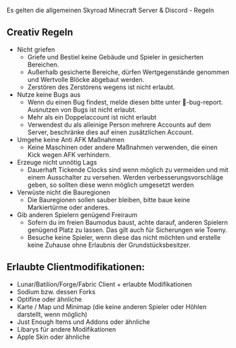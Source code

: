 Es gelten die allgemeinen Skyroad Minecraft Server & Discord - Regeln
## Creativ Regeln
- Nicht griefen
     - Griefe und Bestiel keine Gebäude und Spieler in gesicherten Bereichen. 
     - Außerhalb gesicherte Bereiche, dürfen Wertgegenstände genommen und Wertvolle Blöcke abgebaut werden. 
     - Zerstören des Zerstörens wegens ist nicht erlaubt.
- Nutze keine Bugs aus
     - Wenn du einen Bug findest, melde diesen bitte unter 🐞-bug-report. Ausnutzen von Bugs ist nicht erlaubt. 
     - Mehr als ein Doppelaccount ist nicht erlaubt
     - Verwendest du als alleinige Person mehrere Accounts auf dem Server, beschränke dies auf einen zusätzlichen Account.
- Umgehe keine Anti AFK Maßnahmen
     - Keine Maschinen oder andere Maßnahmen verwenden, die einen Kick wegen AFK verhindern.
- Erzeuge nicht unnötig Lags
     - Dauerhaft Tickende Clocks sind wenn möglich zu vermeiden und mit einem Ausschalter zu versehen. Werden verbesserungsvorschläge geben, so sollten diese wenn möglich umgesetzt werden
- Verwüste nicht die Bauregionen
     - Die Bauregionen sollen sauber bleiben, bitte baue keine Markiertürme oder anderes. 
- Gib anderen Spielern genügend Freiraum
     - Sofern du im freien Baumodus baust, achte darauf, anderen Spielern genügend Platz zu lassen. Das gilt auch für Sicherungen wie Towny.
     - Besuche keine Spieler, wenn diese das nicht möchten und erstelle keine Zuhause ohne Erlaubnis der Grundstücksbesitzer. 

## Erlaubte Clientmodifikationen:
- Lunar/Batilion/Forge/Fabric Client + erlaubte Modifikationen
- Sodium bzw. dessen Forks
- Optifine oder ähnliche
- Karte / Map und Minimap (die keine anderen Spieler oder Höhlen darstellt, wenn möglich)
- Just Enough Items und Addons oder ähnliche
- Libarys für andere Modifikationen
- Apple Skin oder ähnliche
